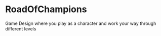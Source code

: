 # RoadOfChampions
Game Design where you play as a character and work your way through different levels
